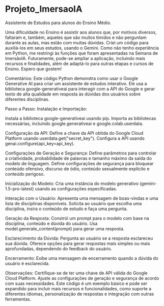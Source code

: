# Projeto_ImersaoIA
Assistente de Estudos para alunos do Ensino Médio.

Uma dificuldade no Ensino é assistir aos alunos que, por motivos diversos, faltaram e, também, aqueles que são muitos tímidos e não perguntam durante as aulas, mas estão com muitas dúvidas. Criei um código para auxiliá-los em seus estudos, usando o Gemini. Como não tenho experiência em Python, me restringi às funções que foram apresentadas na Semana de ImersãoIA. Futuramente, pode-se ampliar a aplicação, incluindo mais recursos e finalidades, além de adaptá-lo para outras etapas e cursos de Ensino. Espero que gostem!

Comentários:
Este código Python demonstra como usar o Google Generative AI para criar um assistente de estudos interativo. Ele usa a biblioteca google-generativeai para interagir com a API do Google e gerar texto de alta qualidade em resposta às dúvidas dos usuários sobre diferentes disciplinas.

Passo a Passo:
Instalação e Importação:

Instala a biblioteca google-generativeai usando pip.
Importa as bibliotecas necessárias, incluindo google.generativeai e google.colab.userdata.

Configuração da API:
Define a chave da API obtida do Google Cloud Platform usando userdata.get("secret_key").
Configura a API usando genai.configure(api_key=api_key).

Configurações de Geração e Segurança:
Define parâmetros para controlar a criatividade, probabilidade de palavras e tamanho máximo da saída do modelo de linguagem.
Define configurações de segurança para bloquear conteúdo ofensivo, discurso de ódio, conteúdo sexualmente explícito e conteúdo perigoso.

Inicialização do Modelo:
Cria uma instância do modelo generativo (gemini-1.5-pro-latest) usando as configurações especificadas.

Interação com o Usuário:
Apresenta uma mensagem de boas-vindas e uma lista de disciplinas disponíveis.
Solicita ao usuário que escolha uma disciplina, insira o conteúdo de estudo e faça uma pergunta.

Geração da Resposta:
Constrói um prompt para o modelo com base na disciplina, conteúdo e dúvida do usuário.
Usa model.generate_content(prompt) para gerar uma resposta.

Esclarecimento da Dúvida:
Pergunta ao usuário se a resposta esclareceu sua dúvida.
Oferece opções para gerar respostas mais simples ou mais aprofundadas, dependendo do feedback do usuário.

Encerramento:
Exibe uma mensagem de encerramento quando a dúvida do usuário é esclarecida.

Observações:
Certifique-se de ter uma chave de API válida do Google Cloud Platform.
Ajuste as configurações de geração e segurança de acordo com suas necessidades.
Este código é um exemplo básico e pode ser expandido para incluir mais recursos e funcionalidades, como suporte a diferentes idiomas, personalização de respostas e integração com outras ferramentas.
